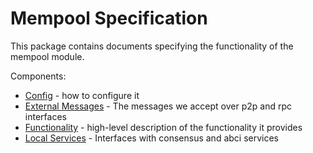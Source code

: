 # Mempool Specification

This package contains documents specifying the functionality
of the mempool module.

Components:

* [Config](./config.md) - how to configure it
* [External Messages](./messages.md) - The messages we accept over p2p and rpc interfaces
* [Functionality](./functionality.md) - high-level description of the functionality it provides
* [Local Services](./services.md) - Interfaces with consensus and abci services
